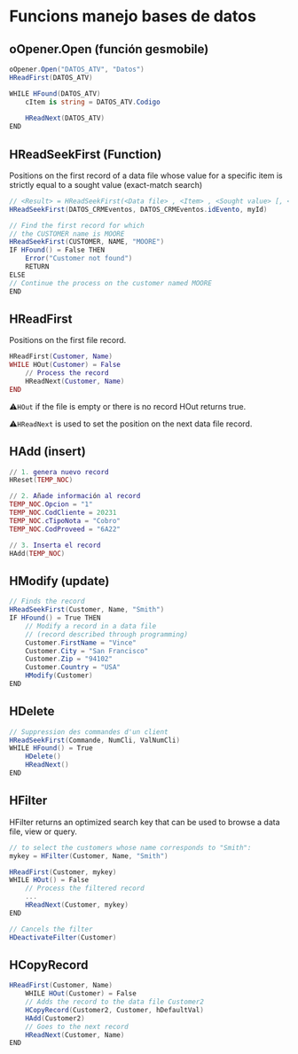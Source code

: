 # Funcions manejo bases de datos

## oOpener.Open (función gesmobile)

```cs
oOpener.Open("DATOS_ATV", "Datos")
HReadFirst(DATOS_ATV)

WHILE HFound(DATOS_ATV)
    cItem is string = DATOS_ATV.Codigo
    
    HReadNext(DATOS_ATV)
END
```

## HReadSeekFirst (Function)

Positions on the first record of a data file whose value for a specific item is strictly equal to a sought value (exact-match search)

```cs
// <Result> = HReadSeekFirst(<Data file> , <Item> , <Sought value> [, <Options>])
HReadSeekFirst(DATOS_CRMEventos, DATOS_CRMEventos.idEvento, myId)
```

```cs
// Find the first record for which
// the CUSTOMER name is MOORE
HReadSeekFirst(CUSTOMER, NAME, "MOORE")
IF HFound() = False THEN
    Error("Customer not found")
    RETURN
ELSE
// Continue the process on the customer named MOORE
END
```

## HReadFirst

Positions on the first file record.

```lua
HReadFirst(Customer, Name)
WHILE HOut(Customer) = False
    // Process the record
    HReadNext(Customer, Name)
END
```

⚠`HOut` if the file is empty or there is no record HOut returns true.

⚠`HReadNext` is used to set the position on the next data file record.

## HAdd (insert)

```lua
// 1. genera nuevo record
HReset(TEMP_NOC) 

// 2. Añade información al record
TEMP_NOC.Opcion = "1"
TEMP_NOC.CodCliente = 20231
TEMP_NOC.cTipoNota = "Cobro"
TEMP_NOC.CodProveed = "6A22"

// 3. Inserta el record
HAdd(TEMP_NOC) 
```

## HModify (update)

```cs
// Finds the record
HReadSeekFirst(Customer, Name, "Smith")
IF HFound() = True THEN
    // Modify a record in a data file
    // (record described through programming)
    Customer.FirstName = "Vince"
    Customer.City = "San Francisco"
    Customer.Zip = "94102"
    Customer.Country = "USA"
    HModify(Customer)
END
```

## HDelete

```cs
// Suppression des commandes d'un client
HReadSeekFirst(Commande, NumCli, ValNumCli)
WHILE HFound() = True
    HDelete()
    HReadNext()
END
```

## HFilter

HFilter returns an optimized search key that can be used to browse a data file, view or query.

```cs
// to select the customers whose name corresponds to "Smith":
mykey = HFilter(Customer, Name, "Smith")

HReadFirst(Customer, mykey)
WHILE HOut() = False
    // Process the filtered record
    ...
    HReadNext(Customer, mykey)
END

// Cancels the filter
HDeactivateFilter(Customer)

```

## HCopyRecord

```cs
HReadFirst(Customer, Name)
    WHILE HOut(Customer) = False
    // Adds the record to the data file Customer2
    HCopyRecord(Customer2, Customer, hDefaultVal)
    HAdd(Customer2)
    // Goes to the next record
    HReadNext(Customer, Name)
END
```
